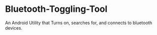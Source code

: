 Bluetooth-Toggling-Tool
=======================

An Android Utility that Turns on, searches for, and connects to bluetooth devices.
